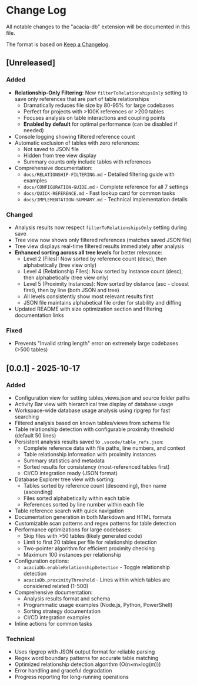 # Change Log

All notable changes to the "acacia-db" extension will be documented in this file.

The format is based on [Keep a Changelog](https://keepachangelog.com/en/1.0.0/).

## [Unreleased]

### Added
- **Relationship-Only Filtering**: New `filterToRelationshipsOnly` setting to save only references that are part of table relationships
  - Dramatically reduces file size by 80-95% for large codebases
  - Perfect for projects with >100K references or >200 tables
  - Focuses analysis on table interactions and coupling points
  - **Enabled by default** for optimal performance (can be disabled if needed)
- Console logging showing filtered reference count
- Automatic exclusion of tables with zero references:
  - Not saved to JSON file
  - Hidden from tree view display
  - Summary counts only include tables with references
- Comprehensive documentation:
  - `docs/RELATIONSHIP-FILTERING.md` - Detailed filtering guide with examples
  - `docs/CONFIGURATION-GUIDE.md` - Complete reference for all 7 settings
  - `docs/QUICK-REFERENCE.md` - Fast lookup card for common tasks
  - `docs/IMPLEMENTATION-SUMMARY.md` - Technical implementation details

### Changed
- Analysis results now respect `filterToRelationshipsOnly` setting during save
- Tree view now shows only filtered references (matches saved JSON file)
- Tree view displays real-time filtered results immediately after analysis
- **Enhanced sorting across all tree levels** for better relevance:
  - Level 2 (Files): Now sorted by reference count (desc), then alphabetically (tree view only)
  - Level 4 (Relationship Files): Now sorted by instance count (desc), then alphabetically (tree view only)
  - Level 5 (Proximity Instances): Now sorted by distance (asc - closest first), then by line (both JSON and tree)
  - All levels consistently show most relevant results first
  - JSON file maintains alphabetical file order for stability and diffing
- Updated README with size optimization section and filtering documentation links

### Fixed
- Prevents "Invalid string length" error on extremely large codebases (>500 tables)

## [0.0.1] - 2025-10-17

### Added
- Configuration view for setting tables_views.json and source folder paths
- Activity Bar view with hierarchical tree display of database usage
- Workspace-wide database usage analysis using ripgrep for fast searching
- Filtered analysis based on known tables/views from schema file
- Table relationship detection with configurable proximity threshold (default 50 lines)
- Persistent analysis results saved to `.vscode/table_refs.json`:
  - Complete reference data with file paths, line numbers, and context
  - Table relationship information with proximity instances
  - Summary statistics and metadata
  - Sorted results for consistency (most-referenced tables first)
  - CI/CD integration ready (JSON format)
- Database Explorer tree view with sorting:
  - Tables sorted by reference count (descending), then name (ascending)
  - Files sorted alphabetically within each table
  - References sorted by line number within each file
- Table reference search with quick navigation
- Documentation generation in both Markdown and HTML formats
- Customizable scan patterns and regex patterns for table detection
- Performance optimizations for large codebases:
  - Skip files with >50 tables (likely generated code)
  - Limit to first 20 tables per file for relationship detection
  - Two-pointer algorithm for efficient proximity checking
  - Maximum 100 instances per relationship
- Configuration options:
  - `acaciaDb.enableRelationshipDetection` - Toggle relationship detection
  - `acaciaDb.proximityThreshold` - Lines within which tables are considered related (1-500)
- Comprehensive documentation:
  - Analysis results format and schema
  - Programmatic usage examples (Node.js, Python, PowerShell)
  - Sorting strategy documentation
  - CI/CD integration examples
- Inline actions for common tasks

### Technical
- Uses ripgrep with JSON output format for reliable parsing
- Regex word boundary patterns for accurate table matching
- Optimized relationship detection algorithm (O(n×m×log(m)))
- Error handling and graceful degradation
- Progress reporting for long-running operations
